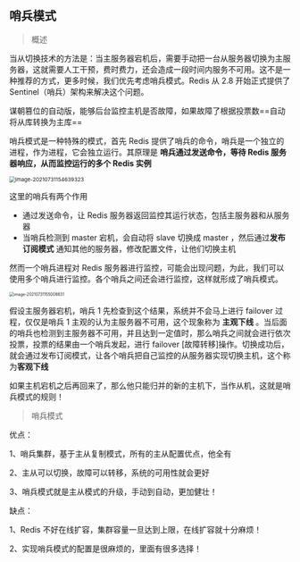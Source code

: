 ## 哨兵模式

> 概述

当从切换技术的方法是：当主服务器宕机后，需要手动把一台从服务器切换为主服务器，这就需要人工干预，费时费力，还会造成一段时间内服务不可用。这不是一种推荐的方式，更多时候，我们优先考虑哨兵模式。Redis 从 2.8 开始正式提供了 Sentinel（哨兵）架构来解决这个问题。



谋朝篡位的自动版，能够后台监控主机是否故障，如果故障了根据投票数==自动将从库转换为主库==



哨兵模式是一种特殊的模式，首先 Redis 提供了哨兵的命令，哨兵是一个独立的进程，作为进程，它会独立运行。其原理是 **哨兵通过发送命令，等待 Redis 服务器响应，从而监控运行的多个 Redis 实例**

<img src="C:\Users\李祥鸿\AppData\Roaming\Typora\typora-user-images\image-20210731154639323.png" alt="image-20210731154639323" style="zoom:67%;" />

这里的哨兵有两个作用

- 通过发送命令，让 Redis 服务器返回监控其运行状态，包括主服务器和从服务器
- 当哨兵检测到 master 宕机，会自动将 slave 切换成 master ，然后通过**发布 订阅模式** 通知其他的服务器，修改配置文件，让他们切换主机

然而一个哨兵进程对 Redis 服务器进行监控，可能会出现问题，为此，我们可以使用多个哨兵进行监控。各个哨兵之间还会进行监控，这样就形成了哨兵模式。

<img src="C:\Users\李祥鸿\AppData\Roaming\Typora\typora-user-images\image-20210731155008831.png" alt="image-20210731155008831" style="zoom: 50%;" />

假设主服务器宕机，哨兵 1 先检查到这个结果，系统并不会马上进行 failover 过程，仅仅是哨兵 1 主观的认为主服务器不可用，这个现象称为 **主观下线** 。当后面的哨兵也检测到主服务器不可用，并且达到一定值时，那么哨兵之间就会进行依次投票，投票的结果由一个哨兵发起，进行 failover [故障转移]操作。切换成功后，就会通过发布订阅模式，让各个哨兵把自己监控的从服务器实现切换主机，这个称为**客观下线**



如果主机宕机之后再回来了，那么他只能归并的新的主机下，当作从机，这就是哨兵模式的规则！

> 哨兵模式

优点：

1、哨兵集群，基于主从复制模式，所有的主从配置优点，他全有

2、主从可以切换，故障可以转移，系统的可用性就会更好

3、哨兵模式就是主从模式的升级，手动到自动，更加健壮！

缺点：

1、Redis 不好在线扩容，集群容量一旦达到上限，在线扩容就十分麻烦！

2、实现哨兵模式的配置是很麻烦的，里面有很多选择！































































